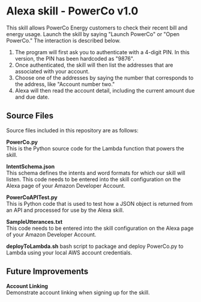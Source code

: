 <h1>Alexa skill - PowerCo v1.0</h1>
This skill allows PowerCo Energy customers to check their recent bill and energy usage.
Launch the skill by saying "Launch PowerCo" or "Open PowerCo." The interaction is described below.
<p>

<ol>
<li>The program will first ask you to authenticate with
a 4-digit PIN. In this version, the PIN has been hardcoded as "9876".</li> 
<li>Once authenticated, the skill will then list the addresses that are
associated with your account.</li>
<li>Choose one of the addresses by saying the number that corresponds to the address, like "Account number two."</li>
<li>Alexa will then read the account detail, including the current amount due and due date.</li>
</ol>
 
<h2>Source Files</h2>
Source files included in this repository are as follows:

<b>PowerCo.py</b><br>
This is the Python source code for the Lambda function that powers the skill.
<br>

<b>IntentSchema.json</b><br>
This schema defines the intents and word formats for which our skill will listen. This code needs to be entered into the skill configuration on the Alexa page of your Amazon Developer Account.
<br>


<b>PowerCoAPITest.py</b><br>
This is Python code that is used to test how a JSON object is returned from an API and processed for use by the Alexa skill.
<br>

<b>SampleUtterances.txt</b><br>
This code needs to be entered into the skill configuration on the Alexa page of your Amazon Developer Account.

<b>deployToLambda.sh</b>
bash script to package and deploy PowerCo.py to Lambda using your local AWS account credentials.

<h2>Future Improvements</h2>
<b>Account Linking</b><br>
Demonstrate account linking when signing up for the skill. 